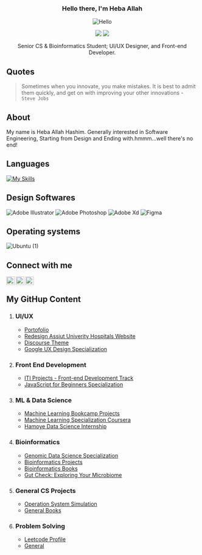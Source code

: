 <div align="center">
  
  ### Hello there, I'm Heba Allah 
![Hello](https://github.com/hebamuh68/hebamuh68/blob/main/WhatsApp%20Video%202022-10-09%20at%2000.24.33.gif)
  
  [![](https://komarev.com/ghpvc/?username=hebamuh68&color=blue&label=Profile%20Views)](https://github.com/hebamuh68/hebamuh68)
  [![](https://img.shields.io/github/followers/hebamuh68?label=GitHub%20Followers)](https://github.com/hebamuh68/hebamuh68)
  
  Senior CS & Bioinformatics Student; UI/UX Designer, and Front-end Developer.
</div>

Quotes
-----
> Sometimes when you innovate, you make mistakes. It is best to admit them quickly, and get on with improving your other innovations - `Steve Jobs`

About
-----
My name is Heba Allah Hashim. Generally interested in Software Engineering, Starting from Design and Ending with.hmmm...well there's no end!

Languages
-----
[![My Skills](https://skills.thijs.gg/icons?i=js,html,css,py,cpp,r)](https://skills.thijs.gg)

Design Softwares
-----
![Adobe Illustrator](https://user-images.githubusercontent.com/69214737/183476315-63fe34f4-78d3-47b0-aa6a-9b02e93499fc.png)
![Adobe Photoshop](https://user-images.githubusercontent.com/69214737/183476320-d9eefe63-e547-41cd-a60f-30cf1941b4b8.png)
![Adobe Xd](https://user-images.githubusercontent.com/69214737/183476322-f53afc89-1ac1-443d-bbf2-8edef3855d25.png)
![Figma](https://user-images.githubusercontent.com/69214737/183476324-92e5927b-c048-425e-8fac-5d96153abf95.png)

Operating systems
-----
![Ubuntu (1)](https://user-images.githubusercontent.com/69214737/183475766-87db4839-088e-47cc-bbb9-e799e9eccd74.png)



Connect with me 
-----------------------------------------------------
[<img align="left" width="22px" src="https://www.svgrepo.com/show/157006/linkedin.svg" />][linkedin]
[<img align="left" width="22px" src="https://www.svgrepo.com/show/349563/whatsapp.svg" />][whatsapp]
[<img align="left" width="22px" src="https://www.svgrepo.com/show/157810/facebook.svg" />][facebook]

</br>

[facebook]: https://www.facebook.com/hebamuh2
[linkedin]: https://www.linkedin.com/in/heba-allah-hashim-5a9105216/
[whatsapp]: https://wa.me/201062706792



My GitHup Content 
-----------------------------------------------------
1. ### **UI/UX**
   -  [Portofolio](https://www.behance.net/hebamohamed3)
   -  [Redesign Assiut Univerity Hospitals Website](https://github.com/hebamuh68/Hospital-development-project-in-Assuit)
   -  [Discourse Theme](https://github.com/hebamuh68/Disource-theme)
   -  [Google UX Design Specialization](https://young-archer-ce0.notion.site/UX-ec0d515875f7481f9200c5fc867310ad)
 
2. ### **Front End Development**
   -  [ITI Projects - Front-end Development Track](https://github.com/hebamuh68/ITI-Projects)
   -  [JavaScript for Beginners Specialization](https://github.com/hebamuh68/JavaScript-for-Beginners-Specialization/blob/main/README.md)

3. ### **ML & Data Science**
   -  [Machine Learning Bookcamp Projects](https://github.com/hebamuh68/Machine-Learning-Bookcamp-Projects)
   -  [Machine Learning Specialization Coursera](https://github.com/hebamuh68/Machine-Learning-Specialization)
   -  [Hamoye Data Science Internship](https://github.com/hebamuh68/Hamoye-Data-Science-Internship)
   
4. ### **Bioinformatics**
   -  [Genomic Data Science Specialization](https://github.com/hebamuh68/Genomic-Data-Science-Specialization)
   -  [Bioinformatics Projects](https://github.com/hebamuh68/Bioinformatics-Projects)
   -  [Bioinformatics Books](https://github.com/hebamuh68/Bioinformatics-Books)
   -  [Gut Check: Exploring Your Microbiome](https://github.com/hebamuh68/Gut-Check-Exploring-Your-Microbiome)

5. ### **General CS Projects**
   -  [Operation System Simulation](https://github.com/hebamuh68/CS-Projects/tree/main/Operation%20system%20simulation)
   -  [General Books](https://github.com/hebamuh68/BOOKS)

5. ### **Problem Solving**
   -  [Leetcode Profile](https://leetcode.com/Heba_Allah/)
   -  [General](https://github.com/hebamuh68/Problem-Solving)







   
